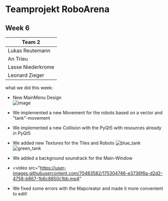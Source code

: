 # Teamprojekt RoboArena
## Week 6

| Team 2 |
| ----------------- |
| Lukas Reutemann   | 
| An Trieu          | 
| Lasse Niederkrome |
| Leonard Zieger    |


what we did this week:

- New MainMenu Design </br>
  ![image](https://user-images.githubusercontent.com/72664329/175298864-811295f2-d46f-40ea-845c-69e33d713c99.png)


- We implemented a new Movement for the robots based on a vector and "tank"-movement
- We implemented a new Collision with the PyQt5 with resources already in PyQt5
- We added new Textures for the Tiles and Robots
  ![blue_tank](https://user-images.githubusercontent.com/72664329/175300309-9258626c-8105-484f-8b4c-608851903282.png)
  ![green_tank](https://user-images.githubusercontent.com/72664329/175299997-50c674df-ea83-43e6-b850-f1cd3720618b.png) 

- We added a background soundrack for the Main-Window
- <video src="https://user-images.githubusercontent.com/70483582/175304746-e3736f6a-d2d2-4758-b867-1b6c8850c1bb.mp4" </video>


- We fixed some errors with the Mapcreator and made it more convenient to edit!

